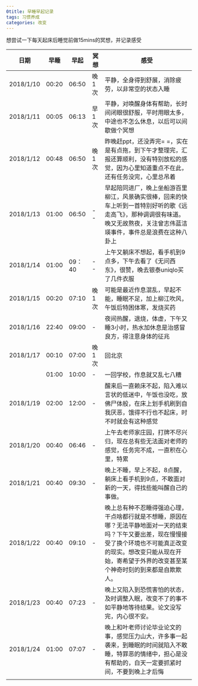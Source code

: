 ```yaml
---
0title: 早睡早起记录
tags: 习惯养成
categories: 改变
---
```


想尝试一下每天起床后睡觉前做15mins的冥想，并记录感受

| 日期        | 早睡    | 早起    | 冥想   | 感受                                       |
| --------- | ----- | ----- | ---- | ---------------------------------------- |
| 2018/1/10 | 00:20 | 06:50 | 晚1次  | 平静，全身得到舒展，消除疲劳，以非常空的状态入睡                 |
| 2018/1/11 | 00:05 | 06:13 | 早1次  | 平静，对唤醒身体有帮助，长时间闭眼很舒服，平时用眼太多，中途也不怎么休息，以后可以间歇做个冥想 |
| 2018/1/12 | 00:48 | 06:50 | 晚1次  | 昨晚赶ppt，还没弄完= =，实在是有点拖，到下午才整理完，汇报还算顺利，没有特别放松的感觉，因为心里知道重点不在此，还有任务没完，心里总吊着 |
| 2018/1/13 | 01:00 | 06:50 | --   | 早起陪同进厂，晚上坐船游百里柳江，风景确实很棒，回来的快车上听到一首特别好听的歌《远走高飞》，那种调调很有味道。晚又无故熬夜，关注曾志伟蓝洁瑛事件，事件总是浪费在这种八卦上 |
| 2018/1/14 | 01:00 | 09：40 | --   | 上午又躺床不想起，看手机到9点多，下午去看了《无问西东》，很赞，晚去银泰uniqlo买了几件衣服 |
| 2018/1/15 | 00:20 | 07:10 | 晚1次  | 可能是最近作息混乱，早起不能，睡眠不足，加上柳江吹风，午饭后特困体寒，发烧买药  |
| 2018/1/16 | 22:40 | 09:00 | -    | 夜间热醒，退烧，体虚，下午又睡3小时，热水加休息是治感冒良方，得注意身体的征兆  |
| 2018/1/17 | 00:10 | 07:00 | 晚1次  | 回北京                                      |
|           | 01:00 | 10:00 | -    | 一回学校，作息就又乱七八糟                            |
| 2018/1/19 | 02:00 | 12:00 | -    | 醒来后一直赖床不起，陷入难以言状的低迷中，午饭也没吃，放佛尸体般，在床上划手机刷到自我厌恶，饿得不行也不起床，时不时就会有这种感觉 |
| 2018/1/20 | 00:40 | 06:46 | -    | 上午去老师家庄园，打牌不尽兴归，现在总有些无法面对老师的感觉，任务完不成，一直积在心里，特累 |
| 2018/1/21 | 00:40 | 09:30 | -    | 晚上不睡，早上不起，8点醒，躺床上看手机到9点，不敢面对新的一天，得找些能叫醒自己的事做。 |
| 2018/1/22 | 00:40 | 09:10 | -    | 晚上总有种不忍睡得强迫心理，干点啥都行就是不想睡，原因在哪？无法平静地面对一天的结束吗？下午又要出差，现在慢慢接受了换个环境也不可能真正改变的现实。想改变只能从现在开始，寄希望于外界的改变甚至某个神奇时刻的到来都是自欺欺人。 |
| 2018/1/23 | 00:40 | 07:23 | -    | 晚上又陷入到恐慌害怕的状态，及时调整入眠，改变不了的事不如平静地等待结果。论文没写完，内心很不安。 |
| 2018/1/24 | 01:00 | 07:07 | -    | 晚上和叶老师讨论毕业论文的事，感觉压力山大，许多事一起袭来，到睡眠的时间就陷入不敢睡，特罪恶的情绪中，担心是没有帮助的，白天一定要抓紧时间，不要到晚上才后悔 |
|           |       |       |      |                                          |

